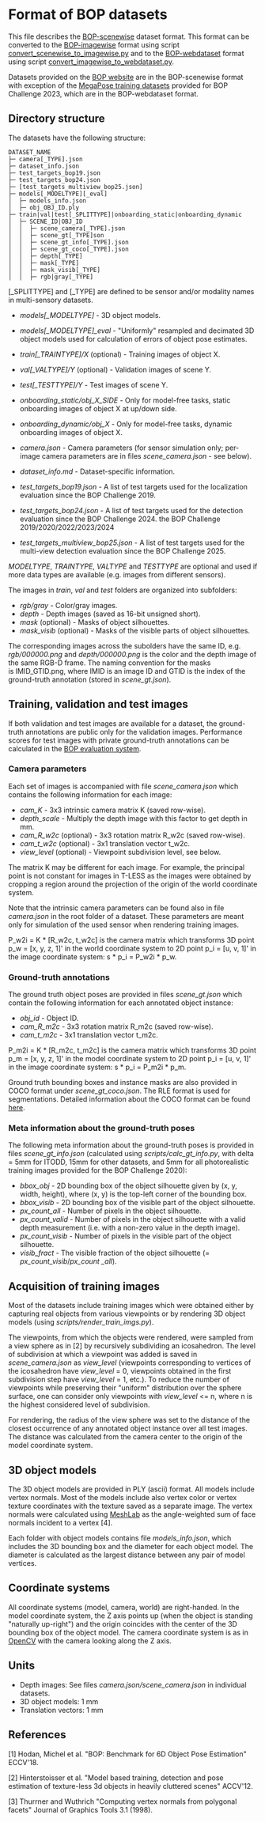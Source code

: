 # Format of BOP datasets

This file describes the [BOP-scenewise](https://github.com/thodan/bop_toolkit/tree/master/bop_toolkit_lib/dataset/bop_scenewise.py) dataset format. This format can be converted to the [BOP-imagewise](https://github.com/thodan/bop_toolkit/tree/master/bop_toolkit_lib/dataset/bop_imagewise.py) format using script [convert_scenewise_to_imagewise.py](https://github.com/thodan/bop_toolkit/tree/master/bop_toolkit_lib/dataset/convert_scenewise_to_imagewise.py) and to the [BOP-webdataset](https://github.com/thodan/bop_toolkit/tree/master/bop_toolkit_lib/dataset/bop_webdataset.py) format using script [convert_imagewise_to_webdataset.py](https://github.com/thodan/bop_toolkit/tree/master/bop_toolkit_lib/dataset/convert_imagewise_to_webdataset.py).

Datasets provided on the [BOP website](https://bop.felk.cvut.cz/datasets) are in the BOP-scenewise format with exception of the [MegaPose training datasets](https://github.com/thodan/bop_toolkit/blob/master/docs/bop_challenge_2023_training_datasets.md) provided for BOP Challenge 2023, which are in the BOP-webdataset format.


## Directory structure

The datasets have the following structure:

```
DATASET_NAME
├─ camera[_TYPE].json
├─ dataset_info.json
├─ test_targets_bop19.json
├─ test_targets_bop24.json
├─ [test_targets_multiview_bop25.json]
├─ models[_MODELTYPE][_eval]
│  ├─ models_info.json
│  ├─ obj_OBJ_ID.ply
├─ train|val|test[_SPLITTYPE]|onboarding_static|onboarding_dynamic
│  ├─ SCENE_ID|OBJ_ID
│  │  ├─ scene_camera[_TYPE].json
│  │  ├─ scene_gt[_TYPE]son
│  │  ├─ scene_gt_info[_TYPE].json
│  │  ├─ scene_gt_coco[_TYPE].json
│  │  ├─ depth[_TYPE]
│  │  ├─ mask[_TYPE]
│  │  ├─ mask_visib[_TYPE]
│  │  ├─ rgb|gray[_TYPE]
```
[_SPLITTYPE] and [_TYPE] are defined to be sensor and/or modality names in multi-sensory datasets.

* *models[\_MODELTYPE]* - 3D object models.
* *models[\_MODELTYPE]\_eval* - "Uniformly" resampled and decimated 3D object
  models used for calculation of errors of object pose estimates.


* *train[\_TRAINTYPE]/X* (optional) - Training images of object X.
* *val[\_VALTYPE]/Y* (optional) - Validation images of scene Y.
* *test[\_TESTTYPE]/Y* - Test images of scene Y.
* *onboarding_static/obj_X_SIDE* - Only for model-free tasks, static onboarding images of object X at up/down side.
* *onboarding_dynamic/obj_X* - Only for model-free tasks, dynamic onboarding images of object X.


* *camera.json* - Camera parameters (for sensor simulation only; per-image
  camera parameters are in files *scene_camera.json* - see below).
* *dataset_info.md* - Dataset-specific information.
* *test_targets_bop19.json* - A list of test targets used for the localization evaluation since the BOP Challenge 2019.
* *test_targets_bop24.json* - A list of test targets used for the detection evaluation since the BOP Challenge 2024.
the BOP Challenge 2019/2020/2022/2023/2024
* *test_targets_multiview_bop25.json* - A list of test targets used for the multi-view detection evaluation since the BOP Challenge 2025.


*MODELTYPE*, *TRAINTYPE*, *VALTYPE* and *TESTTYPE* are optional and used if more
data types are available (e.g. images from different sensors).

The images in *train*, *val* and *test* folders are organized into subfolders:

* *rgb/gray* - Color/gray images.
* *depth* - Depth images (saved as 16-bit unsigned short).
* *mask* (optional) - Masks of object silhouettes.
* *mask_visib* (optional) - Masks of the visible parts of object silhouettes.

The corresponding images across the subolders have the same ID, e.g.
*rgb/000000.png* and *depth/000000.png* is the color and the depth image
of the same RGB-D frame. The naming convention for the masks is IMID_GTID.png,
where IMID is an image ID and GTID is the index of the ground-truth annotation
(stored in *scene_gt.json*).


## Training, validation and test images

If both validation and test images are available for a dataset, the ground-truth
annotations are public only for the validation images. Performance scores for
test images with private ground-truth annotations can be calculated in the
[BOP evaluation system](http://bop.felk.cvut.cz).

### Camera parameters

Each set of images is accompanied with file *scene\_camera.json* which contains
the following information for each image:

* *cam\_K* - 3x3 intrinsic camera matrix K (saved row-wise).
* *depth_scale* - Multiply the depth image with this factor to get depth in mm.
* *cam\_R\_w2c* (optional) - 3x3 rotation matrix R\_w2c (saved row-wise).
* *cam\_t\_w2c* (optional) - 3x1 translation vector t\_w2c.
* *view\_level* (optional) - Viewpoint subdivision level, see below.

The matrix K may be different for each image. For example, the principal point
is not constant for images in T-LESS as the images were obtained by cropping a
region around the projection of the origin of the world coordinate system.

Note that the intrinsic camera parameters can be found also in file
*camera.json* in the root folder of a dataset. These parameters are meant only
for simulation of the used sensor when rendering training images.

P\_w2i = K * [R\_w2c, t\_w2c] is the camera matrix which transforms 3D point
p\_w = [x, y, z, 1]' in the world coordinate system to 2D point p\_i =
[u, v, 1]' in the image coordinate system: s * p\_i = P\_w2i * p\_w.

### Ground-truth annotations

The ground truth object poses are provided in files *scene_gt.json* which
contain the following information for each annotated object instance:

* *obj\_id* - Object ID.
* *cam\_R\_m2c* - 3x3 rotation matrix R\_m2c (saved row-wise).
* *cam\_t\_m2c* - 3x1 translation vector t\_m2c.

P\_m2i = K * [R\_m2c, t\_m2c] is the camera matrix which transforms 3D point
p\_m = [x, y, z, 1]' in the model coordinate system to 2D point p\_i =
[u, v, 1]' in the image coordinate system: s * p\_i = P\_m2i * p\_m.

Ground truth bounding boxes and instance masks are also provided in COCO format under *scene_gt_coco.json*. The RLE format is used for segmentations. Detailed information about the COCO format can be found [here](https://cocodataset.org/#format-data). 

### Meta information about the ground-truth poses

The following meta information about the ground-truth poses is provided in files
*scene_gt_info.json* (calculated using *scripts/calc_gt_info.py*, with delta =
5mm for ITODD, 15mm for other datasets, and 5mm for all photorealistic training
images provided for the BOP Challenge 2020):

* *bbox\_obj* - 2D bounding box of the object silhouette given by (x, y, width,
  height), where (x, y) is the top-left corner of the bounding box.
* *bbox\_visib* - 2D bounding box of the visible part of the object silhouette.
* *px\_count\_all* - Number of pixels in the object silhouette.
* *px\_count\_valid* - Number of pixels in the object silhouette with a valid
  depth measurement (i.e. with a non-zero value in the depth image).
* *px\_count\_visib* - Number of pixels in the visible part of the object
  silhouette.
* *visib\_fract* - The visible fraction of the object silhouette (= *px\_count\_visib*/*px\_count
_all*).


## Acquisition of training images

Most of the datasets include training images which were obtained either by
capturing real objects from various viewpoints or by rendering 3D object models
(using *scripts/render_train_imgs.py*).

The viewpoints, from which the objects were rendered, were sampled from a view
sphere as in [2] by recursively subdividing an icosahedron. The level of
subdivision at which a viewpoint was added is saved in *scene_camera.json* as
*view_level* (viewpoints corresponding to vertices of the icosahedron have
*view_level* = 0, viewpoints obtained in the first subdivision step have
*view_level* = 1, etc.). To reduce the number of viewpoints while preserving
their "uniform" distribution over the sphere surface, one can consider only
viewpoints with *view_level* <= n, where n is the highest considered level of
subdivision.

For rendering, the radius of the view sphere was set to the distance of the
closest occurrence of any annotated object instance over all test images. The
distance was calculated from the camera center to the origin of the model
coordinate system.


## 3D object models

The 3D object models are provided in PLY (ascii) format. All models include
vertex normals. Most of the models include also vertex color or vertex texture
coordinates with the texture saved as a separate image.
The vertex normals were calculated using
[MeshLab](http://meshlab.sourceforge.net/) as the angle-weighted sum of face
normals incident to a vertex [4].

Each folder with object models contains file *models_info.json*, which includes
the 3D bounding box and the diameter for each object model. The diameter is
calculated as the largest distance between any pair of model vertices.


## Coordinate systems

All coordinate systems (model, camera, world) are right-handed.
In the model coordinate system, the Z axis points up (when the object is
standing "naturally up-right") and the origin coincides with the center of the
3D bounding box of the object model.
The camera coordinate system is as in
[OpenCV](http://docs.opencv.org/2.4/modules/calib3d/doc/camera_calibration_and_3d_reconstruction.html)
with the camera looking along the Z axis.


## Units

* Depth images: See files *camera.json/scene_camera.json* in individual
  datasets.
* 3D object models: 1 mm
* Translation vectors: 1 mm


## References

[1] Hodan, Michel et al. "BOP: Benchmark for 6D Object Pose Estimation" ECCV'18.

[2] Hinterstoisser et al. "Model based training, detection and pose estimation
    of texture-less 3d objects in heavily cluttered scenes" ACCV'12.

[3] Thurrner and Wuthrich "Computing vertex normals from polygonal
    facets" Journal of Graphics Tools 3.1 (1998).
